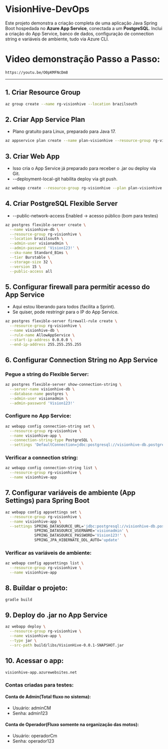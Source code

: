 # VisionHive-DevOps

Este projeto demonstra a criação completa de uma aplicação Java Spring Boot hospedada no **Azure App Service**, conectada a um **PostgreSQL**. Inclui a criação do App Service, banco de dados, configuração de connection string e variáveis de ambiente, tudo via Azure CLI.

# Video demonstração Passo a Passo:
```link
https://youtu.be/O0pKMFNcDm8
```

---

## 1. Criar Resource Group
```bash
az group create --name rg-visionhive --location brazilsouth
```

## 2. Criar App Service Plan
- Plano gratuito para Linux, preparado para Java 17.
```bash
az appservice plan create --name plan-visionhive --resource-group rg-visionhive --sku F1 --is-linux
```

## 3. Criar Web App
- Isso cria o App Service já preparado para receber o .jar ou deploy via Git.
- --deployment-local-git habilita deploy via git push.
```bash
az webapp create --resource-group rg-visionhive --plan plan-visionhive --name visionhive-app --runtime "JAVA:17-java17" --deployment-local-git
```

## 4. Criar PostgreSQL Flexible Server
- --public-network-access Enabled → acesso público (bom para testes)
```bash
az postgres flexible-server create \
  --name visionhive-db \
  --resource-group rg-visionhive \
  --location brazilsouth \
  --admin-user visionadmin \
  --admin-password 'Vision123!' \
  --sku-name Standard_B1ms \
  --tier Burstable \
  --storage-size 32 \
  --version 15 \
  --public-access all
```

## 5. Configurar firewall para permitir acesso do App Service
- Aqui estou liberando para todos (facilita a Sprint).
- Se quiser, pode restringir para o IP do App Service.
```bash
az postgres flexible-server firewall-rule create \
  --resource-group rg-visionhive \
  --name visionhive-db \
  --rule-name AllowAppService \
  --start-ip-address 0.0.0.0 \
  --end-ip-address 255.255.255.255
```

## 6. Configurar Connection String no App Service
### Pegue a string do Flexible Server:
```bash
az postgres flexible-server show-connection-string \
  --server-name visionhive-db \
  --database-name postgres \
  --admin-user visionadmin \
  --admin-password 'Vision123!'
```

### Configure no App Service:
```bash
az webapp config connection-string set \
  --resource-group rg-visionhive \
  --name visionhive-app \
  --connection-string-type PostgreSQL \
  --settings 'DefaultConnection=jdbc:postgresql://visionhive-db.postgres.database.azure.com:5432/postgres?user=visionadmin&password=Vision123\!&sslmode=require'
```

### Verificar a connection string:
```bash
az webapp config connection-string list \
  --resource-group rg-visionhive \
  --name visionhive-app
```

## 7. Configurar variáveis de ambiente (App Settings) para Spring Boot
```bash
az webapp config appsettings set \
  --resource-group rg-visionhive \
  --name visionhive-app \
  --settings SPRING_DATASOURCE_URL='jdbc:postgresql://visionhive-db.postgres.database.azure.com:5432/postgres' \
             SPRING_DATASOURCE_USERNAME='visionadmin' \
             SPRING_DATASOURCE_PASSWORD='Vision123!' \
             SPRING_JPA_HIBERNATE_DDL_AUTO='update'
```

### Verificar as variáveis de ambiente:
```bash
az webapp config appsettings list \
  --resource-group rg-visionhive \
  --name visionhive-app
```

## 8. Buildar o projeto:
```bash
gradle build
```

## 9. Deploy do .jar no App Service
```bash
az webapp deploy \
  --resource-group rg-visionhive \
  --name visionhive-app \
  --type jar \
  --src-path build/libs/VisionHive-0.0.1-SNAPSHOT.jar
```

## 10. Acessar o app:
```text
visionhive-app.azurewebsites.net
```
### Contas criadas para testes:
#### Conta de Admin(Total fluxo no sistema):
- Usuário: adminCM
- Senha: admin123

#### Conta de Operador(Fluxo somente na organização das motos):
- Usuário: operadorCm
- Senha: operador123

